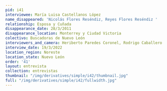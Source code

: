 ```yaml
---
pid: i41
interviewee: María Luisa Castellanos López
name_disappeared: 'Nicolás Flores Reséndiz, Reyes Flores Reséndiz '
relationship: Esposa y Cuñada
disappearance_date: 28/3/2011
disappearance_location: Monterrey y Ciudad Victoria
colectivo: Buscadoras de Nuevo León
interviewers_and_camera: Heriberto Paredes Coronel, Rodrigo Caballero
interview_date: 19/3/2022
location_region: Noreste
location_state: Nuevo León
order: '41'
layout: entrevista
collection: entrevistas
thumbnail: "/img/derivatives/simple/i42/thumbnail.jpg"
full: "/img/derivatives/simple/i42/fullwidth.jpg"
---
```

